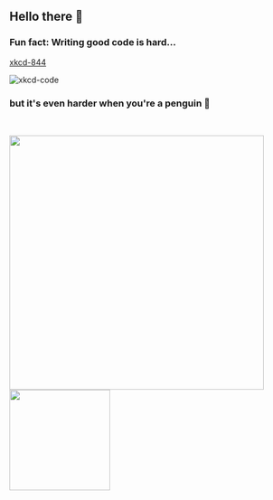 ## Hello there 👋

### Fun fact: Writing good code is hard...

[xkcd-844](https://xkcd.com/844/)

![xkcd-code](https://imgs.xkcd.com/comics/good_code.png)

### but it's even harder when you're a penguin 🐧

<br>

<p align="left">
  <img src="https://github-readme-stats.vercel.app/api?username=thk-cheng" width="450" />
  <img src="https://github-readme-stats.vercel.app/api/top-langs/?username=thk-cheng&layout=compact" height="178"/>
</p>

<!--
<img src="https://github-readme-stats.vercel.app/api/top-langs/?username=thk-cheng&layout=compact&card_width=250&langs_count=8" height="195rem" />
-->
